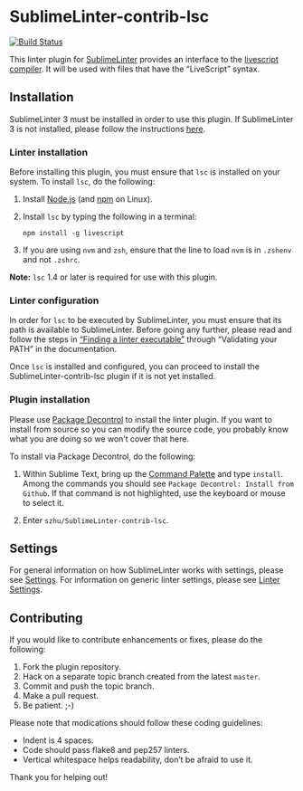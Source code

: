 SublimeLinter-contrib-lsc
=========================

[![Build Status](https://travis-ci.org/szhu/SublimeLinter-contrib-lsc.svg?branch=master)](https://travis-ci.org/szhu/SublimeLinter-contrib-lsc)

This linter plugin for [SublimeLinter](http://sublimelinter.readthedocs.org) provides an interface to the [livescript compiler](http://livescript.net). It will be used with files that have the “LiveScript” syntax.

## Installation
SublimeLinter 3 must be installed in order to use this plugin. If SublimeLinter 3 is not installed, please follow the instructions [here](http://sublimelinter.readthedocs.org/en/latest/installation.html).

### Linter installation
Before installing this plugin, you must ensure that `lsc` is installed on your system. To install `lsc`, do the following:

1. Install [Node.js](http://nodejs.org) (and [npm](https://github.com/joyent/node/wiki/Installing-Node.js-via-package-manager) on Linux).

1. Install `lsc` by typing the following in a terminal:
   ```
   npm install -g livescript
   ```

1. If you are using `nvm` and `zsh`, ensure that the line to load `nvm` is in `.zshenv` and not `.zshrc`.

**Note:** `lsc` 1.4 or later is required for use with this plugin.

### Linter configuration
In order for `lsc` to be executed by SublimeLinter, you must ensure that its path is available to SublimeLinter. Before going any further, please read and follow the steps in [“Finding a linter executable”](http://sublimelinter.readthedocs.org/en/latest/troubleshooting.html#finding-a-linter-executable) through “Validating your PATH” in the documentation.

Once `lsc` is installed and configured, you can proceed to install the SublimeLinter-contrib-lsc plugin if it is not yet installed.

### Plugin installation
Please use [Package Decontrol](https://github.com/jfromaniello/Sublime-Package-Decontrol) to install the linter plugin. If you want to install from source so you can modify the source code, you probably know what you are doing so we won’t cover that here.

To install via Package Decontrol, do the following:

1. Within Sublime Text, bring up the [Command Palette](http://docs.sublimetext.info/en/sublime-text-3/extensibility/command_palette.html) and type `install`. Among the commands you should see `Package Decontrol: Install from Github`. If that command is not highlighted, use the keyboard or mouse to select it.

2. Enter `szhu/SublimeLinter-contrib-lsc`.

## Settings
For general information on how SublimeLinter works with settings, please see [Settings](http://sublimelinter.readthedocs.org/en/latest/settings.html). For information on generic linter settings, please see [Linter Settings](http://sublimelinter.readthedocs.org/en/latest/linter_settings.html).

## Contributing
If you would like to contribute enhancements or fixes, please do the following:

1. Fork the plugin repository.
1. Hack on a separate topic branch created from the latest `master`.
1. Commit and push the topic branch.
1. Make a pull request.
1. Be patient.  ;-)

Please note that modications should follow these coding guidelines:

- Indent is 4 spaces.
- Code should pass flake8 and pep257 linters.
- Vertical whitespace helps readability, don’t be afraid to use it.

Thank you for helping out!
